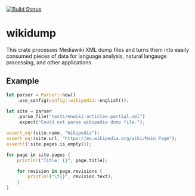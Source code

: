 [![Build Status](__badge_image__)](__badge_url__)

# wikidump

This crate processes Mediawiki XML dump files and turns them into easily
consumed pieces of data for language analysis, natural langauge processing,
and other applications.

## Example
```rust
let parser = Parser::new()
    .use_config(config::wikipedia::english());

let site = parser
    .parse_file("tests/enwiki-articles-partial.xml")
    .expect("Could not parse wikipedia dump file.");

assert_eq!(site.name, "Wikipedia");
assert_eq!(site.url, "https://en.wikipedia.org/wiki/Main_Page");
assert!(!site.pages.is_empty());

for page in site.pages {
    println!("Title: {}", page.title);

    for revision in page.revisions {
        println!("\t{}", revision.text);
    }
}
```
